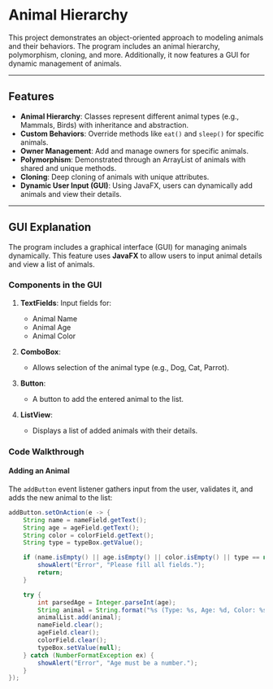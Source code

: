 # Animal Hierarchy

This project demonstrates an object-oriented approach to modeling animals and their behaviors. The program includes an animal hierarchy, polymorphism, cloning, and more. Additionally, it now features a GUI for dynamic management of animals.

---

## Features

- **Animal Hierarchy**: Classes represent different animal types (e.g., Mammals, Birds) with inheritance and abstraction.
- **Custom Behaviors**: Override methods like `eat()` and `sleep()` for specific animals.
- **Owner Management**: Add and manage owners for specific animals.
- **Polymorphism**: Demonstrated through an ArrayList of animals with shared and unique methods.
- **Cloning**: Deep cloning of animals with unique attributes.
- **Dynamic User Input (GUI)**: Using JavaFX, users can dynamically add animals and view their details.

---

## GUI Explanation

The program includes a graphical interface (GUI) for managing animals dynamically. This feature uses **JavaFX** to allow users to input animal details and view a list of animals.

### Components in the GUI

1. **TextFields**: Input fields for:
   - Animal Name
   - Animal Age
   - Animal Color

2. **ComboBox**:
   - Allows selection of the animal type (e.g., Dog, Cat, Parrot).

3. **Button**:
   - A button to add the entered animal to the list.

4. **ListView**:
   - Displays a list of added animals with their details.

### Code Walkthrough

#### Adding an Animal
The `addButton` event listener gathers input from the user, validates it, and adds the new animal to the list:

```java
addButton.setOnAction(e -> {
    String name = nameField.getText();
    String age = ageField.getText();
    String color = colorField.getText();
    String type = typeBox.getValue();

    if (name.isEmpty() || age.isEmpty() || color.isEmpty() || type == null) {
        showAlert("Error", "Please fill all fields.");
        return;
    }

    try {
        int parsedAge = Integer.parseInt(age);
        String animal = String.format("%s (Type: %s, Age: %d, Color: %s)", name, type, parsedAge, color);
        animalList.add(animal);
        nameField.clear();
        ageField.clear();
        colorField.clear();
        typeBox.setValue(null);
    } catch (NumberFormatException ex) {
        showAlert("Error", "Age must be a number.");
    }
});
